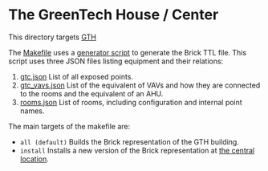# The GreenTech House / Center

This directory targets [GTH](http://greentechcenter.dk)

The [Makefile](Makefile) uses a [generator script](gtc_brickgenerator.py) to generate the Brick TTL file. This script uses three JSON files listing equipment and their relations:

1. [gtc.json](gtc.json)
   List of all exposed points.
2. [gtc_vavs.json](gtc_vavs.json)
   List of the equivalent of VAVs and how they are connected to the rooms and the equivalent of an AHU.
3. [rooms.json](rooms.json)
   List of rooms, including configuration and internal point names.

The main targets of the makefile are:

* `all (default)` Builds the Brick representation of the GTH building.
* `install` Installs a new version of the Brick representation at [the central location](../../../building_instances/gtc_brick.ttl).

